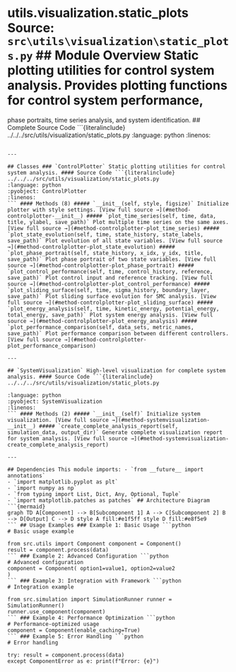 # utils.visualization.static_plots **Source:** `src\utils\visualization\static_plots.py` ## Module Overview Static plotting utilities for control system analysis. Provides plotting functions for control system performance,

phase portraits, time series analysis, and system identification. ## Complete Source Code ```{literalinclude} ../../../src/utils/visualization/static_plots.py
:language: python
:linenos:
```

---

## Classes ### `ControlPlotter` Static plotting utilities for control system analysis. #### Source Code ```{literalinclude} ../../../src/utils/visualization/static_plots.py
:language: python
:pyobject: ControlPlotter
:linenos:
``` #### Methods (8) ##### `__init__(self, style, figsize)` Initialize plotter with style settings. [View full source →](#method-controlplotter-__init__) ##### `plot_time_series(self, time, data, title, ylabel, save_path)` Plot multiple time series on the same axes. [View full source →](#method-controlplotter-plot_time_series) ##### `plot_state_evolution(self, time, state_history, state_labels, save_path)` Plot evolution of all state variables. [View full source →](#method-controlplotter-plot_state_evolution) ##### `plot_phase_portrait(self, state_history, x_idx, y_idx, title, save_path)` Plot phase portrait of two state variables. [View full source →](#method-controlplotter-plot_phase_portrait) ##### `plot_control_performance(self, time, control_history, reference, save_path)` Plot control input and reference tracking. [View full source →](#method-controlplotter-plot_control_performance) ##### `plot_sliding_surface(self, time, sigma_history, boundary_layer, save_path)` Plot sliding surface evolution for SMC analysis. [View full source →](#method-controlplotter-plot_sliding_surface) ##### `plot_energy_analysis(self, time, kinetic_energy, potential_energy, total_energy, save_path)` Plot system energy analysis. [View full source →](#method-controlplotter-plot_energy_analysis) ##### `plot_performance_comparison(self, data_sets, metric_names, save_path)` Plot performance comparison between different controllers. [View full source →](#method-controlplotter-plot_performance_comparison)

---

## `SystemVisualization` High-level visualization for complete system analysis. #### Source Code ```{literalinclude} ../../../src/utils/visualization/static_plots.py

:language: python
:pyobject: SystemVisualization
:linenos:
``` #### Methods (2) ##### `__init__(self)` Initialize system visualization. [View full source →](#method-systemvisualization-__init__) ##### `create_complete_analysis_report(self, simulation_data, output_dir)` Generate complete visualization report for system analysis. [View full source →](#method-systemvisualization-create_complete_analysis_report)

---

## Dependencies This module imports: - `from __future__ import annotations`
- `import matplotlib.pyplot as plt`
- `import numpy as np`
- `from typing import List, Dict, Any, Optional, Tuple`
- `import matplotlib.patches as patches` ## Architecture Diagram ```{mermaid}
graph TD A[Component] --> B[Subcomponent 1] A --> C[Subcomponent 2] B --> D[Output] C --> D style A fill:#e1f5ff style D fill:#e8f5e9
``` ## Usage Examples ### Example 1: Basic Usage ```python
# Basic usage example

from src.utils import Component component = Component()
result = component.process(data)
``` ### Example 2: Advanced Configuration ```python
# Advanced configuration
component = Component( option1=value1, option2=value2
)
``` ### Example 3: Integration with Framework ```python
# Integration example

from src.simulation import SimulationRunner runner = SimulationRunner()
runner.use_component(component)
``` ### Example 4: Performance Optimization ```python
# Performance-optimized usage
component = Component(enable_caching=True)
``` ### Example 5: Error Handling ```python
# Error handling

try: result = component.process(data)
except ComponentError as e: print(f"Error: {e}")
```
